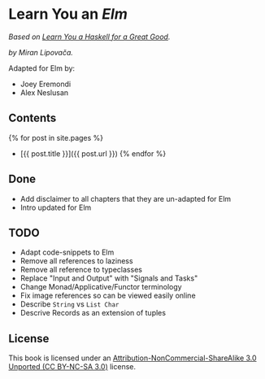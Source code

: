 Learn You an _Elm_
=====================================
_Based on [Learn You a Haskell for a Great Good](http://learnyouahaskell.com/chapters)._

_by Miran Lipovača._

Adapted for Elm by: 

* Joey Eremondi
* Alex Neslusan

Contents
----

{% for post in site.pages %}
* [{{ post.title }}]({{ post.url }})
{% endfor %}

Done
----

* Add disclaimer to all chapters that they are un-adapted for Elm
* Intro updated for Elm

TODO
----

* Adapt code-snippets to Elm
* Remove all references to laziness
* Remove all reference to typeclasses
* Replace "Input and Output" with "Signals and Tasks"
* Change Monad/Applicative/Functor terminology
* Fix image references so can be viewed easily online
* Describe `String` vs `List Char`
* Descrive Records as an extension of tuples

License
-------

This book is licensed under an [Attribution-NonCommercial-ShareAlike 3.0
Unported (CC BY-NC-SA 3.0)](http://creativecommons.org/licenses/by-nc-sa/3.0/)
license.
